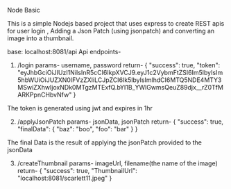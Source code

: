 Node Basic

This is a simple Nodejs based project that uses express to create REST apis 
for user login , Adding a Json Patch (using jsonpatch) and converting an
image into a thumbnail.

base: localhost:8081/api
Api endpoints-

1) /login
params- username, password
return- 
{
  "success": true,
  "token": "eyJhbGciOiJIUzI1NiIsInR5cCI6IkpXVCJ9.eyJ1c2VybmFtZSI6Im5lbyIsIm5hbWUiOiJUZXN0IFVzZXIiLCJpZCI6Ik5lbyIsImlhdCI6MTQ5NDE4MTY3MSwiZXhwIjoxNDk0MTgzMTExfQ.bYI1B_YWlGwmsQeuZ89djx__rZ0TfMARKPpnCHbvNfw"
}

The token is generated using jwt and expires in 1hr

2) /applyJsonPatch
params- jsonData, jsonPatch
return-
{
  "success": true,
  "finalData": {
    "baz": "boo",
    "foo": "bar"
  }
}

The final Data is the result of applying the jsonPatch provided to the jsonData

3) /createThumbnail
params- imageUrl, filename(the name of the image)
return- 
{
  "success": true,
  "ThumbnailUrl": "localhost:8081/scarlett11.jpeg"
}